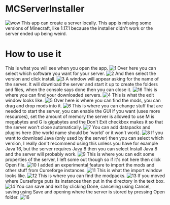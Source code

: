 # MCServerInstaller
![wow](https://user-images.githubusercontent.com/88277260/136707874-664157a2-c804-4a45-8583-d9d0636f188d.png)
This app can create a server locally.
This app is missing some versions of Minecraft, like 1.17.1 because the installer didn't work or the server ended up being weird.
# How to use it
This is what you will see when you open the app.
![1](https://user-images.githubusercontent.com/88277260/136705830-c15c0f93-acca-447e-8c62-e382c3ba565c.png)
Over here you can select which software you want for your server.
![2](https://user-images.githubusercontent.com/88277260/136705845-4a05f4c0-7d55-440c-b1b0-1bb1a16e4e3f.png)
And then select the version and click install.
![3](https://user-images.githubusercontent.com/88277260/136706900-ad94b91e-b426-42d0-bec0-99be6443caf7.png)
A window will appear asking for the name of the server. It will download the server and start it up to create the folders and files, when the console says done then you can close it.
![16](https://user-images.githubusercontent.com/88277260/136706920-6314125c-a3b8-49f5-85e6-f757484479ba.png)
This is where you can find your downloaded servers.
![4](https://user-images.githubusercontent.com/88277260/136706968-39e402d9-a908-4191-8291-c07c6e8b5655.png)
This is what the edit window looks like.
![5](https://user-images.githubusercontent.com/88277260/136707025-89aecc7a-b9d5-40b1-9dc0-2345b82a4ac6.png)
Over here is where you can find the mods, you can drag and drop mods into it.
![6](https://user-images.githubusercontent.com/88277260/136707049-ebcf0804-e4a5-47db-8b2e-4196cdb36926.png)
This is where you can change stuff that are needed to start the server, you can enable the GUI if you want (uses more resources), set the amount of memory the server is allowed to use M is megabytes and G is gigabytes and the Don't Exit checkbox makes it so that the server won't close automatically.
![7](https://user-images.githubusercontent.com/88277260/136707212-a1147e73-2180-4ab5-8912-44e6d4c775a5.png)
You can add datapacks and plugins here (the world name should be 'world' or it won't work).
![8](https://user-images.githubusercontent.com/88277260/136707229-7ae6c2ef-5e1b-4e8d-bc1f-dc57672042cb.png)
If you want to download Java (only used by the server) then you can select which version, I really don't recommend using this unless you have for example Java 16, but the server requires Java 8 then you can select Install Java 8 and the server will probably work.
![9](https://user-images.githubusercontent.com/88277260/136707275-87a92b23-64e3-4273-938f-f4710c220c08.png)
This is where you can edit some properties of the server, I left some out though so if it's not here then click Open file.
![10](https://user-images.githubusercontent.com/88277260/136707309-f1467a8b-06ab-4ee8-ae22-1d5eb0438ae3.png)
I added an experimental feature to import the mods and other stuff from Curseforge instances.
![11](https://user-images.githubusercontent.com/88277260/136707330-60c972da-f57d-4a38-a0e3-4d18021261ca.png)
This is what the import window looks like.
![12](https://user-images.githubusercontent.com/88277260/136707365-422d7a50-7d5e-4e74-9a21-15688ba79ca6.png)
This is where you can find the modpacks.
![13](https://user-images.githubusercontent.com/88277260/136707387-57713180-88d7-4751-b1b9-00f3d0535e5a.png)
If you moved where Curseforge puts its instances then put in the directory in the text box.
![14](https://user-images.githubusercontent.com/88277260/136707436-7f7f775e-9e66-4b3f-8ad6-63650a9b58c6.png)
You can save and exit by clicking Done, canceling using Cancel, saving using Save and opening where the server is stored by pressing Open folder.
![16](https://user-images.githubusercontent.com/88277260/136707484-157fe1a5-08ec-4cbf-a742-c125354e990d.png)
